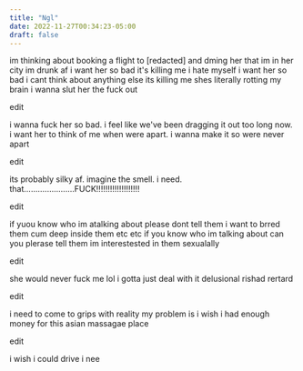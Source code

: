 ```yaml
---
title: "Ngl"
date: 2022-11-27T00:34:23-05:00
draft: false
---
```


im thinking about booking a flight to [redacted] and dming her that  im in her city im drunk af i want her so bad it's killing me i hate myself i want her so bad i cant think about anything else its killing me shes literally rotting my brain i wanna slut her the fuck out

edit

i wanna fuck her so bad. i feel like we've been dragging it out too long now. i want her to think of me when were apart. i wanna make it so were never apart

edit 


its probably silky af. imagine the smell.  i need. that......................FUCK!!!!!!!!!!!!!!!!!!!

edit


if yuou know who im atalking about please dont tell them i want to brred them cum deep inside them etc etc if you know who im talking about can you plerase tell them im interestested in them sexualally


edit

she would never fuck me lol i gotta just deal with it delusional rishad rertard


edit


i need to come to grips with reality my problem is i wish i had enough money for this asian massagae place



edit


i wish i could drive i nee